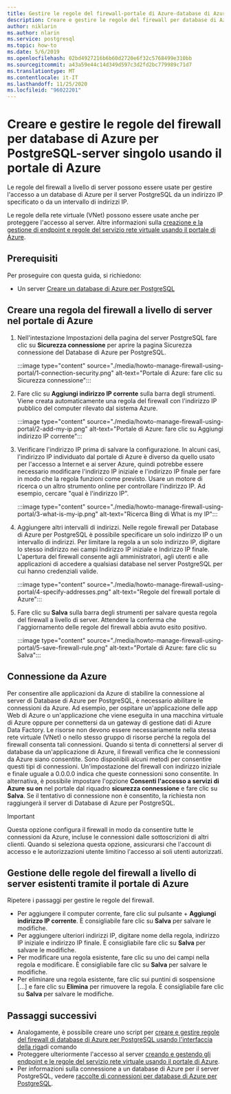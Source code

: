 ```yaml
---
title: Gestire le regole del firewall-portale di Azure-database di Azure per PostgreSQL-server singolo
description: Creare e gestire le regole del firewall per database di Azure per PostgreSQL-server singolo usando il portale di Azure
author: niklarin
ms.author: nlarin
ms.service: postgresql
ms.topic: how-to
ms.date: 5/6/2019
ms.openlocfilehash: 02bd4927216b6b60d2720e6f32c5768499e310bb
ms.sourcegitcommit: a43a59e44c14d349d597c3d2fd2bc779989c71d7
ms.translationtype: MT
ms.contentlocale: it-IT
ms.lasthandoff: 11/25/2020
ms.locfileid: "96022201"
---
```

# <a name="create-and-manage-firewall-rules-for-azure-database-for-postgresql---single-server-using-the-azure-portal"></a>Creare e gestire le regole del firewall per database di Azure per PostgreSQL-server singolo usando il portale di Azure
Le regole del firewall a livello di server possono essere usate per gestire l'accesso a un database di Azure per il server PostgreSQL da un indirizzo IP specificato o da un intervallo di indirizzi IP.

Le regole della rete virtuale (VNet) possono essere usate anche per proteggere l'accesso al server. Altre informazioni sulla [creazione e la gestione di endpoint e regole del servizio rete virtuale usando il portale di Azure](howto-manage-vnet-using-portal.md).

## <a name="prerequisites"></a>Prerequisiti
Per proseguire con questa guida, si richiedono:
- Un server [Creare un database di Azure per PostgreSQL](quickstart-create-server-database-portal.md)

## <a name="create-a-server-level-firewall-rule-in-the-azure-portal"></a>Creare una regola del firewall a livello di server nel portale di Azure
1. Nell'intestazione Impostazioni della pagina del server PostgreSQL fare clic su **Sicurezza connessione** per aprire la pagina Sicurezza connessione del Database di Azure per PostgreSQL.

   :::image type="content" source="./media/howto-manage-firewall-using-portal/1-connection-security.png" alt-text="Portale di Azure: fare clic su Sicurezza connessione":::

2. Fare clic su **Aggiungi indirizzo IP corrente** sulla barra degli strumenti. Viene creata automaticamente una regola del firewall con l'indirizzo IP pubblico del computer rilevato dal sistema Azure.

   :::image type="content" source="./media/howto-manage-firewall-using-portal/2-add-my-ip.png" alt-text="Portale di Azure: fare clic su Aggiungi indirizzo IP corrente":::

3. Verificare l'indirizzo IP prima di salvare la configurazione. In alcuni casi, l'indirizzo IP individuato dal portale di Azure è diverso da quello usato per l'accesso a Internet e ai server Azure, quindi potrebbe essere necessario modificare l'indirizzo IP iniziale e l'indirizzo IP finale per fare in modo che la regola funzioni come previsto.
   Usare un motore di ricerca o un altro strumento online per controllare l'indirizzo IP. Ad esempio, cercare "qual è l'indirizzo IP".

   :::image type="content" source="./media/howto-manage-firewall-using-portal/3-what-is-my-ip.png" alt-text="Ricerca Bing di What is my IP":::

4. Aggiungere altri intervalli di indirizzi. Nelle regole firewall per Database di Azure per PostgreSQL è possibile specificare un solo indirizzo IP o un intervallo di indirizzi. Per limitare la regola a un solo indirizzo IP, digitare lo stesso indirizzo nei campi Indirizzo IP iniziale e Indirizzo IP finale. L'apertura del firewall consente agli amministratori, agli utenti e alle applicazioni di accedere a qualsiasi database nel server PostgreSQL per cui hanno credenziali valide.

   :::image type="content" source="./media/howto-manage-firewall-using-portal/4-specify-addresses.png" alt-text="Regole del firewall portale di Azure":::

5. Fare clic su **Salva** sulla barra degli strumenti per salvare questa regola del firewall a livello di server. Attendere la conferma che l'aggiornamento delle regole del firewall abbia avuto esito positivo.

   :::image type="content" source="./media/howto-manage-firewall-using-portal/5-save-firewall-rule.png" alt-text="Portale di Azure: fare clic su Salva":::

## <a name="connecting-from-azure"></a>Connessione da Azure
Per consentire alle applicazioni da Azure di stabilire la connessione al server di Database di Azure per PostgreSQL, è necessario abilitare le connessioni da Azure. Ad esempio, per ospitare un'applicazione delle app Web di Azure o un'applicazione che viene eseguita in una macchina virtuale di Azure oppure per connettersi da un gateway di gestione dati di Azure Data Factory. Le risorse non devono essere necessariamente nella stessa rete virtuale (VNet) o nello stesso gruppo di risorse perché la regola del firewall consenta tali connessioni. Quando si tenta di connettersi al server di database da un'applicazione di Azure, il firewall verifica che le connessioni da Azure siano consentite. Sono disponibili alcuni metodi per consentire questi tipi di connessioni. Un'impostazione del firewall con indirizzo iniziale e finale uguale a 0.0.0.0 indica che queste connessioni sono consentite. In alternativa, è possibile impostare l'opzione **Consenti l'accesso a servizi di Azure** **su on** nel portale dal riquadro **sicurezza connessione** e fare clic su **Salva**. Se il tentativo di connessione non è consentito, la richiesta non raggiungerà il server di Database di Azure per PostgreSQL.

> [!IMPORTANT]
> Questa opzione configura il firewall in modo da consentire tutte le connessioni da Azure, incluse le connessioni dalle sottoscrizioni di altri clienti. Quando si seleziona questa opzione, assicurarsi che l'account di accesso e le autorizzazioni utente limitino l'accesso ai soli utenti autorizzati.
> 

## <a name="manage-existing-server-level-firewall-rules-through-the-azure-portal"></a>Gestione delle regole del firewall a livello di server esistenti tramite il portale di Azure
Ripetere i passaggi per gestire le regole del firewall.
* Per aggiungere il computer corrente, fare clic sul pulsante + **Aggiungi indirizzo IP corrente**. È consigliabile fare clic su **Salva** per salvare le modifiche.
* Per aggiungere ulteriori indirizzi IP, digitare nome della regola, indirizzo IP iniziale e indirizzo IP finale. È consigliabile fare clic su **Salva** per salvare le modifiche.
* Per modificare una regola esistente, fare clic su uno dei campi nella regola e modificare. È consigliabile fare clic su **Salva** per salvare le modifiche.
* Per eliminare una regola esistente, fare clic sui puntini di sospensione […] e fare clic su **Elimina** per rimuovere la regola. È consigliabile fare clic su **Salva** per salvare le modifiche.

## <a name="next-steps"></a>Passaggi successivi
- Analogamente, è possibile creare uno script per [creare e gestire regole del firewall di database di Azure per PostgreSQL usando l'interfaccia della riga](howto-manage-firewall-using-cli.md)di comando
- Proteggere ulteriormente l'accesso al server [creando e gestendo gli endpoint e le regole del servizio rete virtuale usando il portale di Azure](howto-manage-vnet-using-portal.md).
- Per informazioni sulla connessione a un database di Azure per il server PostgreSQL, vedere [raccolte di connessioni per database di Azure per PostgreSQL](concepts-connection-libraries.md).
